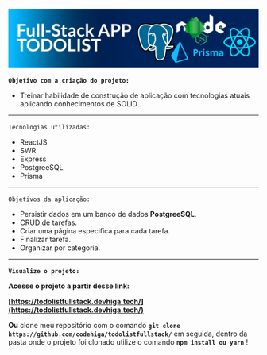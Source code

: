 ![alt text](https://github.com/codehiga/todolistfullstack/blob/main/capa.jpg)

**`Objetivo com a criação do projeto:`**

- Treinar habilidade de construção de aplicação com tecnologias atuais aplicando conhecimentos de SOLID .

---

`Tecnologias utilizadas:`

- ReactJS
- SWR
- Express
- PostgreeSQL
- Prisma

---

`Objetivos da aplicação:`

- Persistir dados em um banco de dados **PostgreeSQL**.
- CRUD de tarefas.
- Criar uma página especifica para cada tarefa.
- Finalizar tarefa.
- Organizar por categoria.

---

**`Visualize o projeto:`**

**Acesse o projeto a partir desse link:**

**[https://todolistfullstack.devhiga.tech/](https://todolistfullstack.devhiga.tech/)**

**Ou** clone meu repositório com o comando **`git clone https://github.com/codehiga/todolistfullstack/`** em seguida, dentro da pasta onde o projeto foi clonado utilize o comando **`npm install ou yarn`** !
